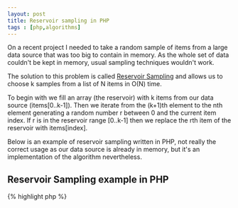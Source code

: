 ```yaml
---
layout: post
title: Reservoir sampling in PHP
tags : [php,algorithms]
---
```


On a recent project I needed to take a random sample of items from a large data source that was too big to contain in memory. As the whole set of data couldn't be kept in memory, usual sampling techniques wouldn't work.

The solution to this problem is called [Reservoir Sampling](http://en.wikipedia.org/wiki/Reservoir_sampling) and allows us to choose k  samples from a list of N items in O(N) time.

<!-- more -->
To begin with we fill an array (the reservoir) with k items from our data source (items[0..k-1]). Then we iterate from the (k+1)th element to the nth element generating a random number r between 0 and the current item index. If r is in the reservoir range [0..k-1] then we replace the rth item of the reservoir with items[index].

Below is an example of reservoir sampling written in PHP, not really the correct usage as our data source is already in memory, but it's an implementation of the algorithm nevertheless. 

<h2>Reservoir Sampling example in PHP</h2>

{% highlight php %}
<?php

$dataSize = 1000;
$data = [];

// Populate data with $dataSize random integers

for($i = 0; $i < $dataSize; $i++) {
    $data[] = $i;
}

// Take sample of size $k from $data
// Samples stored in $result

$k = 10;
$result = [];

// Create reservoir

for($i = 0; $i < $k; $i++) 
  $result[$i] = $data[$i];

// Iterate from the (k+1)th to the nth element and 
// replace elements in reservoir with a decreasing probability

for(; $i < $dataSize; $i++) {

  $r = (int) rand(0, $i);
  if($r < $k) {
    $result[$r] = $data[$i];
  }
}

echo implode(' - ',$result)."\n";

{% endhighlight %}
<br>
